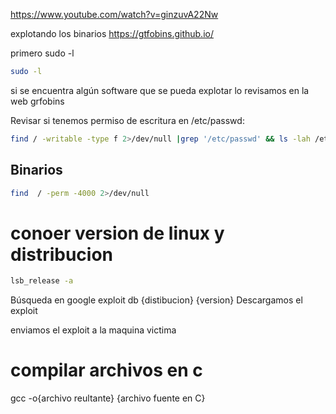 
https://www.youtube.com/watch?v=ginzuvA22Nw

explotando los binarios
https://gtfobins.github.io/

primero sudo -l

```sh fold:"Revisar tenemos permiso de algun programa como root"
sudo -l
```
si se encuentra algún software que se pueda explotar lo revisamos en la web grfobins




Revisar si tenemos permiso de escritura en /etc/passwd:

```sh fold:"Revisar si tenemos permiso de escritura en /etc/passwd"
find / -writable -type f 2>/dev/null |grep '/etc/passwd' && ls -lah /etc/passwd
```


## Binarios

```sh fold:"Revisar binarios que se puedan explotar"
find  / -perm -4000 2>/dev/null  
```

# conoer  version de linux y distribucion

```sh fold:"conocer version de linux"
lsb_release -a
```

Búsqueda en google
exploit db {distibucion}  {version}
Descargamos el exploit

enviamos el exploit a la maquina victima


# compilar archivos en c
gcc -o{archivo reultante} {archivo fuente en C}